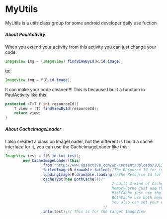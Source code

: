 # MyUtils
MyUtils is a utils class group for some android developer daily use fuction

##### About PaulActivity
When you extend your activity from this activity you can just change your code:
```java
ImageView img = (ImageView) findViewById(R.id.image);
```
to:
```java
ImageView img = f(R.id.image);
```
It can make your code cleaner!!!!
This is because I built a function in PaulActivity like this:
```java
protected <T>T f(int resourceId){
    T view = (T) findViewById(resourceId);
    return view;
}
```
##### About CacheImageLoader
I also created a class on ImageLoader, but the different is I built a cache interface for it, you can use the CacheImageLoader like this:
```java
ImageView test = f(R.id.txt_test);
        new CacheImageLoader(this)
                .from("http://www.opsactive.com/wp-content/uploads/2012/11/Surface-Screenshot.png")//The Image URL here
                .failedImage(R.drawable.failed)//The Resource Id for image when failed, also can put a bitmap here
                .loadingImage(R.drawable.loading)//The Resource Id for image when loading, also can put a bitmap here
                .cacheTypt(new BothCache())/*
                                                I built 3 kind of Cache logic here
                                                MemoryCache just use the memory, you can set new MemoryCache(percent), percent is a int value between 0 and 100, for seting the percent of memory use for cache initialize 
                                                DiskCache just use the storage, you can set new DiskCache(), the cache path will be sdcard/cache
                                                BothCache use both memory and storage to cache, will use 20 percent of memory for caching
                                                You also can set your own cache by write new ImageCache and implement the interface here
                                            */
                .into(test);// This is for the target ImageView
```
